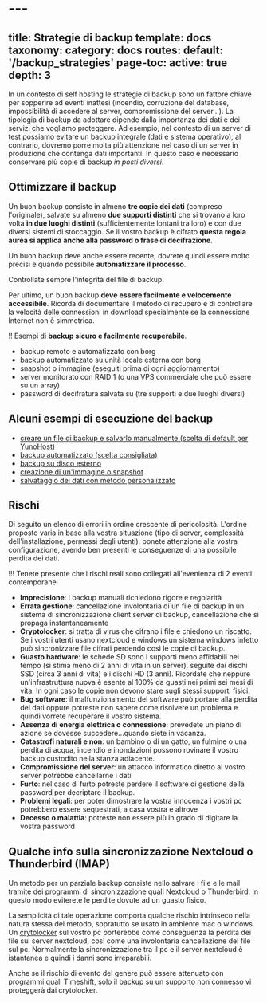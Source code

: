 # ---
title: Strategie di backup
template: docs
taxonomy:
    category: docs
routes:
  default: '/backup_strategies'
page-toc:
  active: true
  depth: 3
---


In un contesto di self hosting le strategie di backup sono un fattore chiave per sopperire ad eventi inattesi (incendio, corruzione del database, impossibilità di accedere al server, compromissione del server...). La tipologia di backup da adottare dipende dalla importanza dei dati e dei servizi che vogliamo proteggere. Ad esempio, nel contesto di un server di test possiamo evitare un backup integrale (dati e sistema operativo), al contrario, dovremo porre molta più attenzione nel caso di un server in produzione che contenga dati importanti. In questo caso è necessario conservare più copie di backup *in posti diversi*.

## Ottimizzare il backup
Un buon backup consiste in almeno **tre copie dei dati** (compreso l'originale), salvate su almeno **due supporti distinti** che si trovano a loro volta **in due luoghi distinti** (sufficientemente lontani tra loro) e con due diversi sistemi di stoccaggio. Se il vostro backup è cifrato **questa regola aurea si applica anche alla password o frase di decifrazione**.

Un buon backup deve anche essere recente, dovrete quindi essere molto precisi e quando possibile **automatizzare il processo**.

Controllate sempre l'integrità del file di backup.

Per ultimo, un buon backup **deve essere facilmente e velocemente accessibile**. Ricorda di documentare il metodo di recupero e di controllare la velocità delle connessioni in download specialmente se la connessione Internet non è simmetrica.


!! Esempi di **backup sicuro e facilmente recuperabile**.
* backup remoto e automatizzato con borg
* backup automatizzato su unità locale esterna con borg
* snapshot o immagine (eseguiti prima di ogni aggiornamento)
* server monitorato con RAID 1 (o una VPS commerciale che può essere su un array)
* password di decifratura salvata su (tre supporti e due luoghi diversi)

## Alcuni esempi di esecuzione del backup

* [creare un file di backup e salvarlo manualmente (scelta di default per YunoHost)](/backup#manual-backup)
* [backup automatizzato (scelta consigliata)](/backup#automatic-or-remote-backup)
* [backup su disco esterno](/external_storage)
* [creazione di un'immagine o snapshot](/backup/clone_filesystem)
* [salvataggio dei dati con metodo personalizzato](/backup/custom_backup_methods)


## Rischi
Di seguito un elenco di errori in ordine crescente di pericolosità. L'ordine proposto varia in base alla vostra situazione (tipo di server, complessità dell'installazione, permessi degli utenti), ponete attenzione alla vostra configurazione, avendo ben presenti le conseguenze di una possibile perdita dei dati.

!!! Tenete presente che i rischi reali sono collegati all'evenienza di 2 eventi contemporanei

* **Imprecisione**: i backup manuali richiedono rigore e regolarità
* **Errata gestione**: cancellazione involontaria di un file di backup in un sistema di sincronizzazione client server di backup, cancellazione che si propaga instantaneamente
* **Cryptolocker**: si tratta di virus che cifrano i file e chiedono un riscatto. Se i vostri utenti usano nextcloud e windows un sistema windows infetto può sincronizzare file cifrati perdendo così le copie di backup.
* **Guasto hardware**: le schede SD sono i supporti meno affidabili nel tempo (si stima meno di 2 anni di vita in un server), seguite dai dischi SSD (circa 3 anni di vita) e i dischi HD (3 anni). Ricordate che neppure un'infrastruttura nuova è esente al 100% da guasti nei primi sei mesi di vita. In ogni caso le copie non devono stare sugli stessi supporti fisici.
* **Bug software**: il malfunzionamento del software può portare alla perdita dei dati oppure potreste non sapere come risolvere un problema e quindi vorrete recuperare il vostro sistema.
* **Assenza di energia elettrica o connessione**: prevedete un piano di azione se dovesse succedere...quando siete in vacanza.
* **Catastrofi naturali e non**: un bambino o di un gatto, un fulmine o una perdita di acqua, incendio e inondazioni possono rovinare il vostro backup custodito nella stanza adiacente.
* **Compromissione del server**: un attacco informatico diretto al vostro server potrebbe cancellarne i dati
* **Furto**: nel caso di furto potreste perdere il software di gestione della password per decriptare il backup.
* **Problemi legali**: per poter dimostrare la vostra innocenza i vostri pc potrebbero essere sequestrati, a casa vostra e altrove
* **Decesso o malattia**: potreste non essere più in grado di digitare la vostra password 

## Qualche info sulla sincronizzazione Nextcloud o Thunderbird (IMAP)
Un metodo per un parziale backup consiste nello salvare i file e le mail tramite dei programmi di sincronizzazione quali Nextcloud o Thunderbird. In questo modo eviterete le perdite dovute ad un guasto fisico.

La semplicità di tale operazione comporta qualche rischio intrinseco nella natura stessa del metodo, sopratutto se usato in ambiente mac o windows. Un [crytolocker](https://en.wikipedia.org/wiki/Ransomware) sul vostro pc porterebbe come conseguenza la perdita dei file sul server nextcloud, così come una involontaria cancellazione del file sul pc. Normalmente la sincronizzazione tra il pc e il server nextcloud è istantanea e quindi i danni sono irreparabili.

Anche se il rischio di evento del genere può essere attenuato con programmi quali Timeshift, solo il backup su un supporto non connesso vi proteggerà dai crytolocker.
    
    
    
